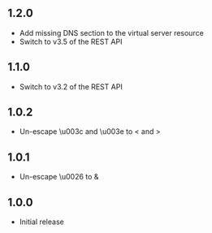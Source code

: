 ## 1.2.0

* Add missing DNS section to the virtual server resource
* Switch to v3.5 of the REST API

## 1.1.0

* Switch to v3.2 of the REST API

## 1.0.2

* Un-escape \u003c and \u003e to < and >

## 1.0.1

* Un-escape \u0026 to &

## 1.0.0

 * Initial release
